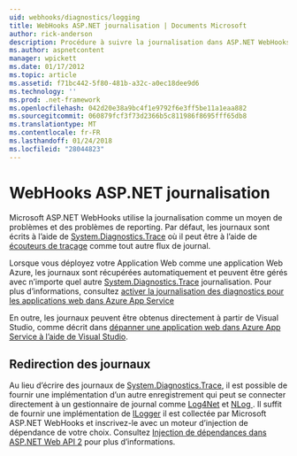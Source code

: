```yaml
---
uid: webhooks/diagnostics/logging
title: WebHooks ASP.NET journalisation | Documents Microsoft
author: rick-anderson
description: Procédure à suivre la journalisation dans ASP.NET WebHooks.
ms.author: aspnetcontent
manager: wpickett
ms.date: 01/17/2012
ms.topic: article
ms.assetid: f71bc442-5f80-481b-a32c-a0ec18dee9d6
ms.technology: ''
ms.prod: .net-framework
ms.openlocfilehash: 042d20e38a9bc4f1e9792f6e3ff5be11a1eaa882
ms.sourcegitcommit: 060879fcf3f73d2366b5c811986f8695fff65db8
ms.translationtype: MT
ms.contentlocale: fr-FR
ms.lasthandoff: 01/24/2018
ms.locfileid: "28044823"
---
```

# <a name="aspnet-webhooks-logging"></a>WebHooks ASP.NET journalisation

Microsoft ASP.NET WebHooks utilise la journalisation comme un moyen de problèmes et des problèmes de reporting. Par défaut, les journaux sont écrits à l’aide de [System.Diagnostics.Trace](https://msdn.microsoft.com/library/system.diagnostics.trace) où il peut être à l’aide de [écouteurs de traçage](https://msdn.microsoft.com/library/system.diagnostics.tracelistener.aspx) comme tout autre flux de journal.

Lorsque vous déployez votre Application Web comme une application Web Azure, les journaux sont récupérées automatiquement et peuvent être gérés avec n’importe quel autre [System.Diagnostics.Trace](https://msdn.microsoft.com/library/system.diagnostics.trace) journalisation. Pour plus d’informations, consultez [activer la journalisation des diagnostics pour les applications web dans Azure App Service](https://azure.microsoft.com/documentation/articles/web-sites-enable-diagnostic-log/)

En outre, les journaux peuvent être obtenus directement à partir de Visual Studio, comme décrit dans [dépanner une application web dans Azure App Service à l’aide de Visual Studio](https://azure.microsoft.com/documentation/articles/web-sites-dotnet-troubleshoot-visual-studio/#webserverlogs).

## <a name="redirecting-logs"></a>Redirection des journaux

Au lieu d’écrire des journaux de [System.Diagnostics.Trace](https://msdn.microsoft.com/library/system.diagnostics.trace), il est possible de fournir une implémentation d’un autre enregistrement qui peut se connecter directement à un gestionnaire de journal comme [Log4Net](http://logging.apache.org/log4net/) et [NLog ](http://nlog-project.org/). Il suffit de fournir une implémentation de [ILogger](https://github.com/aspnet/WebHooks/blob/master/src/Microsoft.AspNet.WebHooks.Common/Diagnostics/ILogger.cs) il est collectée par Microsoft ASP.NET WebHooks et inscrivez-le avec un moteur d’injection de dépendance de votre choix. Consultez [Injection de dépendances dans ASP.NET Web API 2](https://www.asp.net/web-api/overview/advanced/dependency-injection) pour plus d’informations.
